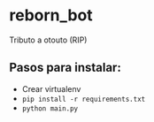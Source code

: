 # reborn_bot
Tributo a otouto (RIP)

## Pasos para instalar:
- Crear virtualenv
- `pip install -r requirements.txt`
- `python main.py`
